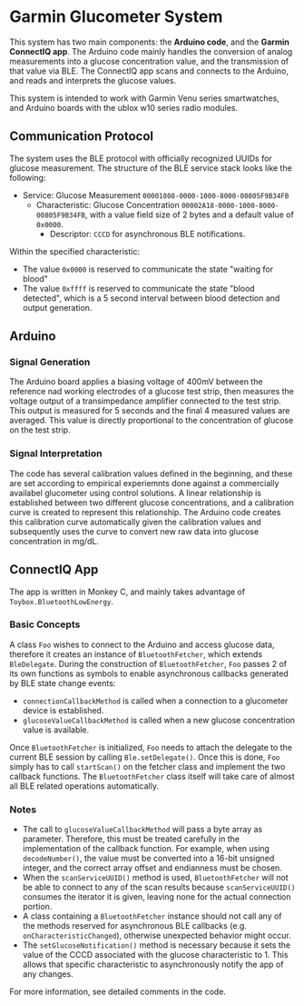 # Garmin Glucometer System
This system has two main components: the __Arduino code__, and the __Garmin ConnectIQ app__. The Arduino code mainly handles the conversion of analog measurements into a glucose concentration value, and the transmission of that value via BLE. The ConnectIQ app scans and connects to the Arduino, and reads and interprets the glucose values. 

This system is intended to work with Garmin Venu series smartwatches, and Arduino boards with the ublox w10 series radio modules. 

## Communication Protocol
The system uses the BLE protocol with officially recognized UUIDs for glucose measurement. The structure of the BLE service stack looks like the following: 
- Service: Glucose Measurement `00001808-0000-1000-8000-00805F9B34FB`
    - Characteristic: Glucose Concentration `00002A18-0000-1000-8000-00805F9B34FB`, with a value field size of 2 bytes and a default value of `0x0000`. 
        - Descriptor: `CCCD` for asynchronous BLE notifications. 

Within the specified characteristic: 
- The value `0x0000` is reserved to communicate the state "waiting for blood"
- The value `0xffff` is reserved to communicate the state "blood detected", which is a 5 second interval between blood detection and output generation. 

## Arduino

### Signal Generation
The Arduino board applies a biasing voltage of 400mV between the reference nad working electrodes of a glucose test strip, then measures the voltage output of a transimpedance amplifier connected to the test strip. This output is measured for 5 seconds and the final 4 measured values are averaged. This value is directly proportional to the concentration of glucose on the test strip. 

### Signal Interpretation
The code has several calibration values defined in the beginning, and these are set according to empirical experiemnts done against a commercially availabel glucometer using control solutions. A linear relationship is established between two different glucose concentrations, and a calibration curve is created to represent this relationship. The Arduino code creates this calibration curve automatically given the calibration values and subsequently uses the curve to convert new raw data into glucose concentration in mg/dL. 

## ConnectIQ App
The app is written in Monkey C, and mainly takes advantage of `Toybox.BluetoothLowEnergy`. 

### Basic Concepts
A class `Foo` wishes to connect to the Arduino and access glucose data, therefore it creates an instance of `BluetoothFetcher`, which extends `BleDelegate`. During the construction of `BluetoothFetcher`, `Foo` passes 2 of its own functions as symbols to enable asynchronous callbacks generated by BLE state change events: 
- `connectionCallbackMethod` is called when a connection to a glucometer device is established. 
- `glucoseValueCallbackMethod` is called when a new glucose concentration value is available. 

Once `BluetoothFetcher` is initialized, `Foo` needs to attach the delegate to the current BLE session by calling `Ble.setDelegate()`. Once this is done, `Foo` simply has to call `startScan()` on the fetcher class and implement the two callback functions. The `BluetoothFetcher` class itself will take care of almost all BLE related operations automatically. 

### Notes
- The call to `glucoseValueCallbackMethod` will pass a byte array as parameter. Therefore, this must be treated carefully in the implementation of the callback function. For example, when using `decodeNumber()`, the value must be converted into a 16-bit unsigned integer, and the correct array offset and endianness must be chosen. 
- When the `scanServiceUUID()` method is used, `BluetoothFetcher` will not be able to connect to any of the scan results because `scanServiceUUID()` consumes the iterator it is given, leaving none for the actual connection portion. 
- A class containing a `BluetoothFetcher` instance should not call any of the methods reserved for asynchronous BLE callbacks (e.g. `onCharacteristicChanged`), otherwise unexpected behavior might occur. 
- The `setGlucoseNotification()` method is necessary because it sets the value of the CCCD associated with the glucose characteristic to 1. This allows that specific characteristic to asynchronously notify the app of any changes. 

For more information, see detailed comments in the code. 


